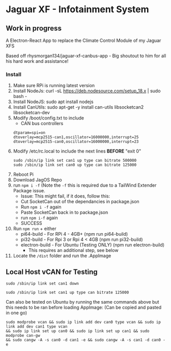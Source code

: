 # Jaguar XF - Infotainment System
## Work in progress
A Electron-React App to replace the Climate Control Module of my Jaguar XFS

Based off rhysmorgan134/jaguar-xf-canbus-app - Big shoutout to him for all his hard work and assistance!
### Install
1) Make sure RPi is running latest version
2) Install NodeJs: curl -sL https://deb.nodesource.com/setup_18.x | sudo bash -
3) Install NodeJS: sudo apt install nodejs
4) Install CanUtils: sudo apt-get -y install can-utils libsocketcan2 libsocketcan-dev
5) Modify /boot/config.txt to include
    * CAN bus controllers
    ```
    dtparam=spi=on
    dtoverlay=mcp2515-can1,oscillator=16000000,interrupt=25
    dtoverlay=mcp2515-can0,oscillator=16000000,interrupt=23
    ```
6) Modify /etc/rc.local to include the next lines **BEFORE** "exit 0"
    ```
    sudo /sbin/ip link set can1 up type can bitrate 500000
    sudo /sbin/ip link set can0 up type can bitrate 125000
    ```
7) Reboot Pi
8) Download JagOS Repo
9) run `npm i -f` (Note the `-f` this is required due to a TailWind Extender Package issue.
    * Issue: This might fail, if it does, follow this: 
    * Cut SocketCan out of the dependancies in package.json
    * Run `npm i -f` again
    * Paste SocketCan back in to package.json
    * run `npm i-f` again
    * SUCCESS    
10) Run `npm run` + either
    * pi64-build - For RPi 4 - 4GB+ (npm run pi64-build)
    * pi32-build - For Rpi 3 or Rpi 4 < 4GB (npm run pi32-build)
    * electron-build - For Ubuntu (Testing ONLY) (npm run electron-build)  
        * This requires an additional step, see below        
11) Locate the `/dist` folder and run the .AppImage

## Local Host vCAN for Testing

`sudo /sbin/ip link set can1 down`

`sudo /sbin/ip link set can1 up type can bitrate 125000`

Can also be tested on Ubuntu by running the same commands above but this needs to be ran before loading AppImage:
(Can be copied and pasted in one go)
```
sudo modprobe vcan && sudo ip link add dev can0 type vcan && sudo ip link add dev can1 type vcan
&& sudo ip link set up can0 && sudo ip link set up can1 && sudo modprobe can-gw
&& sudo cangw -A -s can0 -d can1 -e && sudo cangw -A -s can1 -d can0 -e
```

